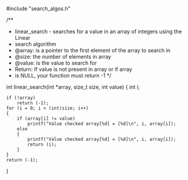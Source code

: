 #include "search_algos.h"

/**
* linear_search - searches for a value in an array of integers using the Linear
* search algorithm
* @array: is a pointer to the first element of the array to search in
* @size: the number of elements in array
* @value: is the value to search for
* Return: If value is not present in array or if array
* is NULL, your function must return -1
*/

int linear_search(int *array, size_t size, int value)
{
	int i;

	if (!array)
		return (-1);
	for (i = 0; i < (int)size; i++)
	{
		if (array[i] != value)
			printf("Value checked array[%d] = [%d]\n", i, array[i]);
		else
		{
			printf("Value checked array[%d] = [%d]\n", i, array[i]);
			return (i);
		}
	}
	return (-1);
}
